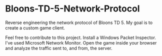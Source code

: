 # Bloons-TD-5-Network-Protocol
Reverse engineering the network protocol of Bloons TD 5. My goal is to create a custom game client. 

Feel free to contribute to this project. Install a Windows Packet Inspector. I've used Microsoft Network Monitor.
Open the game inside your browser and analyze the traffic sent to, and from, the server.

